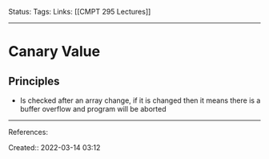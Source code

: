 Status: 
Tags: 
Links: [[CMPT 295 Lectures]]
___

# Canary Value
## Principles
- Is checked after an array change, if it is changed then it means there is a buffer overflow and program will be aborted
___
References:

Created:: 2022-03-14 03:12
